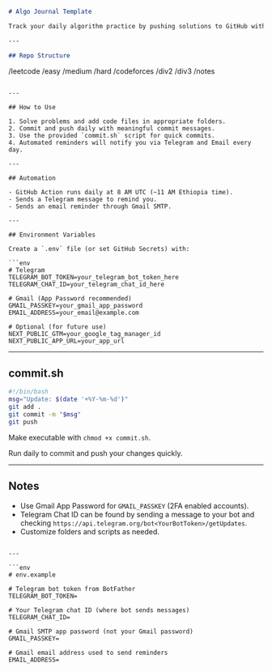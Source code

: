```md
# Algo Journal Template

Track your daily algorithm practice by pushing solutions to GitHub with automated reminders via Telegram and Email.

---

## Repo Structure

```

/leetcode
/easy
/medium
/hard
/codeforces
/div2
/div3
/notes

````

---

## How to Use

1. Solve problems and add code files in appropriate folders.
2. Commit and push daily with meaningful commit messages.
3. Use the provided `commit.sh` script for quick commits.
4. Automated reminders will notify you via Telegram and Email every day.

---

## Automation

- GitHub Action runs daily at 8 AM UTC (~11 AM Ethiopia time).
- Sends a Telegram message to remind you.
- Sends an email reminder through Gmail SMTP.

---

## Environment Variables

Create a `.env` file (or set GitHub Secrets) with:

```env
# Telegram
TELEGRAM_BOT_TOKEN=your_telegram_bot_token_here
TELEGRAM_CHAT_ID=your_telegram_chat_id_here

# Gmail (App Password recommended)
GMAIL_PASSKEY=your_gmail_app_password
EMAIL_ADDRESS=your_email@example.com

# Optional (for future use)
NEXT_PUBLIC_GTM=your_google_tag_manager_id
NEXT_PUBLIC_APP_URL=your_app_url
````

---

## commit.sh

```bash
#!/bin/bash
msg="Update: $(date '+%Y-%m-%d')"
git add .
git commit -m "$msg"
git push
```

Make executable with `chmod +x commit.sh`.

Run daily to commit and push your changes quickly.

---

## Notes

* Use Gmail App Password for `GMAIL_PASSKEY` (2FA enabled accounts).
* Telegram Chat ID can be found by sending a message to your bot and checking `https://api.telegram.org/bot<YourBotToken>/getUpdates`.
* Customize folders and scripts as needed.

````

---

```env
# env.example

# Telegram bot token from BotFather
TELEGRAM_BOT_TOKEN=

# Your Telegram chat ID (where bot sends messages)
TELEGRAM_CHAT_ID=

# Gmail SMTP app password (not your Gmail password)
GMAIL_PASSKEY=

# Gmail email address used to send reminders
EMAIL_ADDRESS=

````
